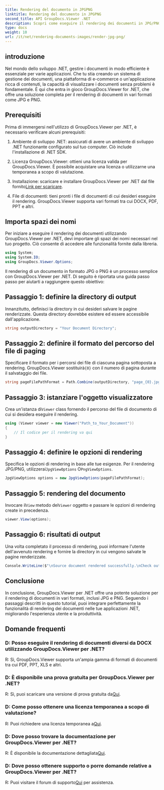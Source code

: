```yaml
---
title: Rendering del documento in JPGPNG
linktitle: Rendering del documento in JPGPNG
second_title: API GroupDocs.Viewer .NET
description: Scopri come eseguire il rendering dei documenti in JPG/PNG in .NET utilizzando GroupDocs.Viewer per migliorare l'esperienza utente e la produttività.
type: docs
weight: 10
url: /it/net/rendering-documents-images/render-jpg-png/
---
```

## introduzione

Nel mondo dello sviluppo .NET, gestire i documenti in modo efficiente è essenziale per varie applicazioni. Che tu stia creando un sistema di gestione dei documenti, una piattaforma di e-commerce o un'applicazione ricca di contenuti, la capacità di visualizzare i documenti senza problemi è fondamentale. È qui che entra in gioco GroupDocs.Viewer for .NET, che offre una soluzione completa per il rendering di documenti in vari formati come JPG e PNG.

## Prerequisiti

Prima di immergersi nell'utilizzo di GroupDocs.Viewer per .NET, è necessario verificare alcuni prerequisiti:

1. Ambiente di sviluppo .NET: assicurati di avere un ambiente di sviluppo .NET funzionante configurato sul tuo computer. Ciò include l'installazione di .NET SDK.

2. Licenza GroupDocs.Viewer: ottieni una licenza valida per GroupDocs.Viewer. È possibile acquistare una licenza o utilizzarne una temporanea a scopo di valutazione.

3.  Installazione: scaricare e installare GroupDocs.Viewer per .NET dal file fornito[Link per scaricare](https://releases.groupdocs.com/viewer/net/).

4. File di documenti: tieni pronti i file di documenti di cui desideri eseguire il rendering. GroupDocs.Viewer supporta vari formati tra cui DOCX, PDF, PPT e altri.

## Importa spazi dei nomi

Per iniziare a eseguire il rendering dei documenti utilizzando GroupDocs.Viewer per .NET, devi importare gli spazi dei nomi necessari nel tuo progetto. Ciò consente di accedere alle funzionalità fornite dalla libreria.

```csharp
using System;
using System.IO;
using GroupDocs.Viewer.Options;
```

Il rendering di un documento in formato JPG o PNG è un processo semplice con GroupDocs.Viewer per .NET. Di seguito è riportata una guida passo passo per aiutarti a raggiungere questo obiettivo:

## Passaggio 1: definire la directory di output

Innanzitutto, definisci la directory in cui desideri salvare le pagine renderizzate. Questa directory dovrebbe esistere ed essere accessibile dall'applicazione.

```csharp
string outputDirectory = "Your Document Directory";
```

## Passaggio 2: definire il formato del percorso del file di paging

 Specificare il formato per i percorsi dei file di ciascuna pagina sottoposta a rendering. GroupDocs.Viewer sostituirà`{0}` con il numero di pagina durante il salvataggio dei file.

```csharp
string pageFilePathFormat = Path.Combine(outputDirectory, "page_{0}.jpg");
```

## Passaggio 3: istanziare l'oggetto visualizzatore

 Crea un'istanza di`Viewer` class fornendo il percorso del file di documento di cui si desidera eseguire il rendering.

```csharp
using (Viewer viewer = new Viewer("Path_to_Your_Document"))
{
    // Il codice per il rendering va qui
}
```

## Passaggio 4: definire le opzioni di rendering

Specifica le opzioni di rendering in base alle tue esigenze. Per il rendering JPG/PNG, utilizzerai`JpgViewOptions` O`PngViewOptions`.

```csharp
JpgViewOptions options = new JpgViewOptions(pageFilePathFormat);
```

## Passaggio 5: rendering del documento

 Invocare il`View` metodo del`Viewer` oggetto e passare le opzioni di rendering create in precedenza.

```csharp
viewer.View(options);
```

## Passaggio 6: risultati di output

Una volta completato il processo di rendering, puoi informare l'utente dell'avvenuto rendering e fornire la directory in cui vengono salvate le pagine renderizzate.

```csharp
Console.WriteLine($"\nSource document rendered successfully.\nCheck output in {outputDirectory}.");
```

## Conclusione

In conclusione, GroupDocs.Viewer per .NET offre una potente soluzione per il rendering di documenti in vari formati, inclusi JPG e PNG. Seguendo i passaggi descritti in questo tutorial, puoi integrare perfettamente la funzionalità di rendering dei documenti nelle tue applicazioni .NET, migliorando l'esperienza utente e la produttività.

## Domande frequenti

### D: Posso eseguire il rendering di documenti diversi da DOCX utilizzando GroupDocs.Viewer per .NET?

R: Sì, GroupDocs.Viewer supporta un'ampia gamma di formati di documenti tra cui PDF, PPT, XLS e altri.

### D: È disponibile una prova gratuita per GroupDocs.Viewer per .NET?

 R: Sì, puoi scaricare una versione di prova gratuita da[Qui](https://releases.groupdocs.com/).

### D: Come posso ottenere una licenza temporanea a scopo di valutazione?

R: Puoi richiedere una licenza temporanea a[Qui](https://purchase.groupdocs.com/temporary-license/).

### D: Dove posso trovare la documentazione per GroupDocs.Viewer per .NET?

 R: È disponibile la documentazione dettagliata[Qui](https://reference.groupdocs.com/viewer/net/).

### D: Dove posso ottenere supporto o porre domande relative a GroupDocs.Viewer per .NET?

 R: Puoi visitare il forum di supporto[Qui](https://forum.groupdocs.com/c/viewer/9) per assistenza.